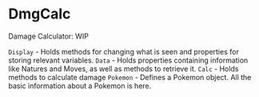 DmgCalc
=======

Damage Calculator: WIP

`Display` - Holds methods for changing what is seen and properties for storing relevant variables.
`Data` - Holds properties containing information like Natures and Moves, as well as methods to retrieve it.
`Calc` - Holds methods to calculate damage
`Pokemon` - Defines a Pokemon object. All the basic information about a Pokemon is here.
